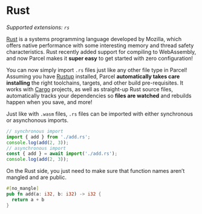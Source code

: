# Rust

_Supported extensions: `rs`_

[Rust](https://www.rust-lang.org/en-US/) is a systems programming language developed by Mozilla, which offers native performance with some interesting memory and thread safety characteristics. Rust recently added support for compiling to WebAssembly, and now Parcel makes it **super easy** to get started with zero configuration!

You can now simply import `.rs` files just like any other file type in Parcel! Assuming you have [Rustup](https://rustup.rs) installed, Parcel **automatically takes care installing** the right toolchains, targets, and other build pre-requisites. It works with [Cargo](https://github.com/rust-lang/cargo) projects, as well as straight-up Rust source files, automatically tracks your dependencies so **files are watched** and rebuilds happen when you save, and more!

Just like with `.wasm` files, `.rs` files can be imported with either synchronous or asynchonous imports.

```javascript
// synchronous import
import { add } from './add.rs';
console.log(add(2, 3));
// asynchronous import
const { add } = await import('./add.rs');
console.log(add(2, 3));
```

On the Rust side, you just need to make sure that function names aren’t mangled and are public.

```rust
#[no_mangle]
pub fn add(a: i32, b: i32) -> i32 {
  return a + b
}
```
